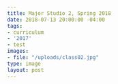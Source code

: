 ```yaml
---
title: Major Studio 2, Spring 2018
date: 2018-07-13 20:00:00 -04:00
tags:
- curriculum
- '2017'
- test
images:
- file: "/uploads/class02.jpg"
type: image
layout: post
---
```


